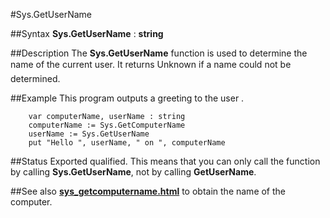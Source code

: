 
#Sys.GetUserName

##Syntax
**Sys.GetUserName** : **string**



##Description
The **Sys.GetUserName** function is used to determine the name of the current user. It returns &#147;Unknown&#148; if a name could not be determined.



##Example
This program outputs a greeting to the user .


        var computerName, userName : string
        computerName := Sys.GetComputerName
        userName := Sys.GetUserName
        put "Hello ", userName, " on ", computerName
##Status
Exported qualified.
This means that you can only call the function by calling **Sys.GetUserName**, not by calling **GetUserName**.



##See also
**[sys_getcomputername.html](Sys.GetComputerName)** to obtain the name of the computer.


